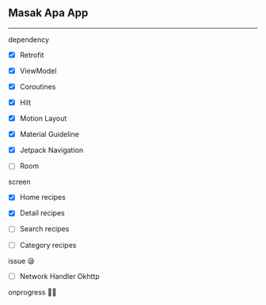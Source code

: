 ## Masak Apa App
---
dependency

- [x] Retrofit

- [x] ViewModel

- [x] Coroutines

- [x] Hilt

- [x] Motion Layout

- [x] Material Guideline

- [x] Jetpack Navigation

- [ ] Room

screen

- [x] Home recipes

- [x] Detail recipes

- [ ] Search recipes

- [ ] Category recipes

issue 😪

- [ ] Network Handler Okhttp

onprogress 🧙‍♂️